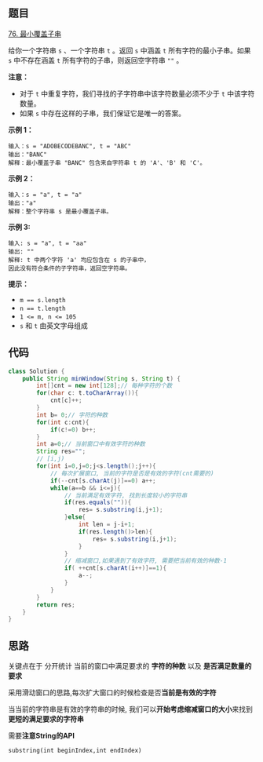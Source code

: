 ## 题目

[76. 最小覆盖子串](https://leetcode.cn/problems/minimum-window-substring/)

给你一个字符串 `s` 、一个字符串 `t` 。返回 `s` 中涵盖 `t` 所有字符的最小子串。如果 `s` 中不存在涵盖 `t` 所有字符的子串，则返回空字符串 `""` 。

 

**注意：**

- 对于 `t` 中重复字符，我们寻找的子字符串中该字符数量必须不少于 `t` 中该字符数量。
- 如果 `s` 中存在这样的子串，我们保证它是唯一的答案。

 

**示例 1：**

```
输入：s = "ADOBECODEBANC", t = "ABC"
输出："BANC"
解释：最小覆盖子串 "BANC" 包含来自字符串 t 的 'A'、'B' 和 'C'。
```

**示例 2：**

```
输入：s = "a", t = "a"
输出："a"
解释：整个字符串 s 是最小覆盖子串。
```

**示例 3:**

```
输入: s = "a", t = "aa"
输出: ""
解释: t 中两个字符 'a' 均应包含在 s 的子串中，
因此没有符合条件的子字符串，返回空字符串。
```

 

**提示：**

- `m == s.length`
- `n == t.length`
- `1 <= m, n <= 105`
- `s` 和 `t` 由英文字母组成

## 代码

```java
class Solution {
    public String minWindow(String s, String t) {
        int[]cnt = new int[128];// 每种字符的个数
        for(char c: t.toCharArray()){
            cnt[c]++;
        }
        int b= 0;// 字符的种数
        for(int c:cnt){
            if(c!=0) b++;   
        }
        int a=0;// 当前窗口中有效字符的种数
        String res="";
        // [i,j)
        for(int i=0,j=0;j<s.length();j++){
            // 每次扩展窗口, 当前的字符是否是有效的字符(cnt需要的)
            if(--cnt[s.charAt(j)]==0) a++;
            while(a==b && i<=j){
                // 当前满足有效字符, 找到长度较小的字符串
                if(res.equals("")){
                    res= s.substring(i,j+1);
                }else{
                    int len = j-i+1;
                    if(res.length()>len){
                        res= s.substring(i,j+1);
                    }
                }
                // 缩减窗口,如果遇到了有效字符, 需要把当前有效的种数-1
                if( ++cnt[s.charAt(i++)]==1){
                    a--;
                }
            }
        }
        return res;        
    }
}
```

## 思路

关键点在于 分开统计 当前的窗口中满足要求的 **字符的种数** 以及 **是否满足数量的要求**

采用滑动窗口的思路,每次扩大窗口的时候检查是否**当前是有效的字符**

当当前的字符串是有效的字符串的时候, 我们可以**开始考虑缩减窗口的大小**来找到 **更短的满足要求的字符串**

需要**注意String的API**

`substring(int beginIndex,int endIndex)`








